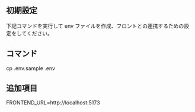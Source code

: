 ## 初期設定

下記コマンドを実行して env ファイルを作成、フロントとの連携するための設定をしてください。

## コマンド

cp .env.sample .env

## 追加項目

FRONTEND_URL=http://localhost:5173
